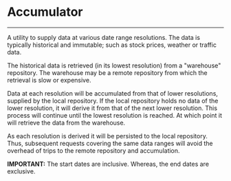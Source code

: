 
# Accumulator

---
A utility to supply data at various date range resolutions. The data is typically historical
and immutable; such as stock prices, weather or traffic data.

The historical data is retrieved (in its lowest resolution) from a "warehouse" repository.
The warehouse may be a remote repository from which the retrieval is slow or expensive.

Data at each resolution will be accumulated from that of lower resolutions, supplied
by the local repository. If the local repository holds no data of the lower resolution,
it will derive it from that of the next lower resolution. This process will continue
until the lowest resolution is reached. At which point it will retrieve the data from
the warehouse.

As each resolution is derived it will be persisted to the local repository. Thus,
subsequent requests covering the same data ranges will avoid the overhead of trips to the
remote repository and accumulation.

**IMPORTANT:** The start dates are inclusive. Whereas, the end dates are exclusive.
